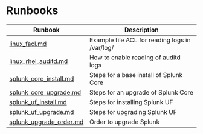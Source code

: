 # Runbooks

| Runbook | Description |
| ------- | ----------- |
| [linux_facl.md](linux_facl.md) | Example file ACL for reading logs in /var/log/ |
| [linux_rhel_auditd.md](linux_rhel_auditd.md) | How to enable reading of auditd logs |
| [splunk_core_install.md](splunk_core_install.md) | Steps for a base install of Splunk Core |
| [splunk_core_upgrade.md](splunk_core_upgrade.md) | Steps for an upgrade of Splunk Core |
| [splunk_uf_install.md](splunk_uf_install.md) | Steps for installing Splunk UF |
| [splunk_uf_upgrade.md](splunk_uf_upgrade.md) | Steps for upgrading Splunk UF |
| [splunk_upgrade_order.md](splunk_upgrade_order.md) | Order to upgrade Splunk |
